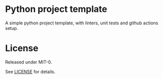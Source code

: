 # Python project template

A simple python project template, with linters, unit tests and github actions setup.

# License

Released under MIT-0.

See [LICENSE](LICENSE) for details.
